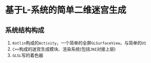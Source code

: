 # 基于L-系统的简单二维迷宫生成

## 系统结构构成

1. `Kotlin`构成的`Activity`，一个简单的全屏`GLSurfaceView`，与简单的`UI`
2. `C++`构成的迷宫生成模块、渲染系统(包括`JNI`对接上层)
3. `GLSL`写的着色器

## 
